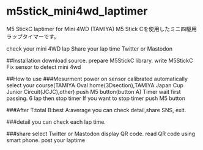 # m5stick_mini4wd_laptimer
M5 StickC laptimer for Mini 4WD (TAMIYA)
M5 Stick Cを使用したミニ四駆用ラップタイマーです。

check your mini 4WD lap
Share your lap time Twitter or Mastodon

##Installation
download source.
prepare M5StickC library.
write M5StickC
Fix sensor to detect mini 4wd

##How to use
###Mesurment
power on
sensor calibrated automatically
select your course(TAMIYA Oval home(3Dsection),TAMIYA Japan Cup Junior Circuit(JCJC),other)
push M5 button(button A)
Timer wait first passing.
6 lap then stop timer
If you want to stop timer push M5 button

###After 
T:total
B:best
A:average
you can check detail,share SNS, exit.

###detail
you can check each lap time.

###share
select Twitter or Mastodon
display QR code.
read QR code using smart phone.
post your laptime
